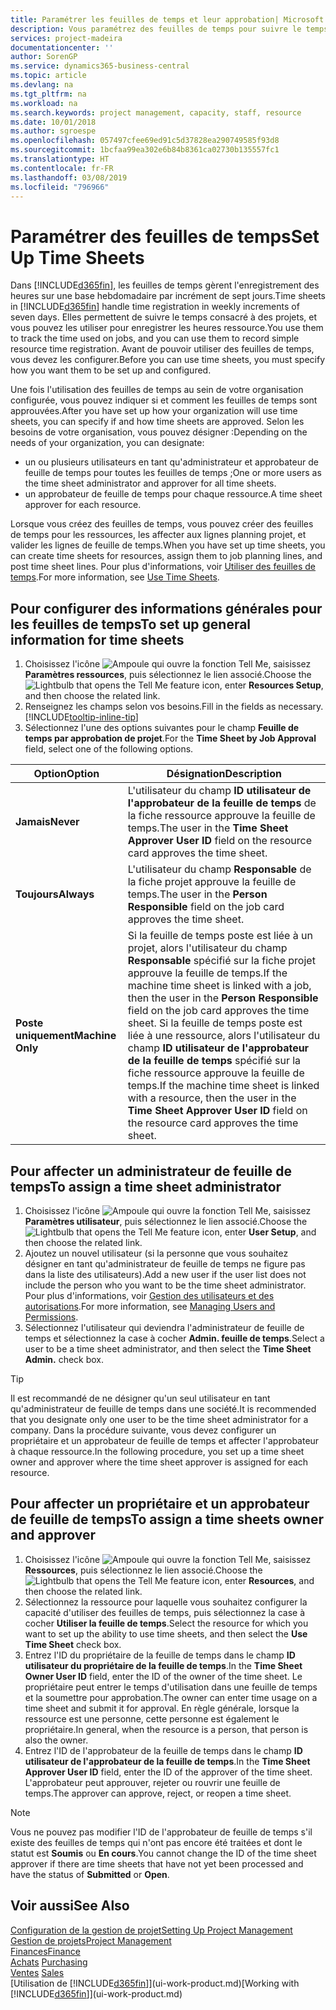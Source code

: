 ```yaml
---
title: Paramétrer les feuilles de temps et leur approbation| Microsoft Docs
description: Vous paramétrez des feuilles de temps pour suivre le temps consacré aux projets et l'utilisation des ressources, vous aider à gérer des projets, à recruter du personnel, et à anticiper vos capacités
services: project-madeira
documentationcenter: ''
author: SorenGP
ms.service: dynamics365-business-central
ms.topic: article
ms.devlang: na
ms.tgt_pltfrm: na
ms.workload: na
ms.search.keywords: project management, capacity, staff, resource
ms.date: 10/01/2018
ms.author: sgroespe
ms.openlocfilehash: 057497cfee69ed91c5d37828ea290749585f93d8
ms.sourcegitcommit: 1bcfaa99ea302e6b84b8361ca02730b135557fc1
ms.translationtype: HT
ms.contentlocale: fr-FR
ms.lasthandoff: 03/08/2019
ms.locfileid: "796966"
---
```

# <a name="set-up-time-sheets"></a><span data-ttu-id="e584d-103">Paramétrer des feuilles de temps</span><span class="sxs-lookup"><span data-stu-id="e584d-103">Set Up Time Sheets</span></span>
<span data-ttu-id="e584d-104">Dans [!INCLUDE[d365fin](includes/d365fin_md.md)], les feuilles de temps gèrent l'enregistrement des heures sur une base hebdomadaire par incrément de sept jours.</span><span class="sxs-lookup"><span data-stu-id="e584d-104">Time sheets in [!INCLUDE[d365fin](includes/d365fin_md.md)] handle time registration in weekly increments of seven days.</span></span> <span data-ttu-id="e584d-105">Elles permettent de suivre le temps consacré à des projets, et vous pouvez les utiliser pour enregistrer les heures ressource.</span><span class="sxs-lookup"><span data-stu-id="e584d-105">You use them to track the time used on jobs, and you can use them to record simple resource time registration.</span></span> <span data-ttu-id="e584d-106">Avant de pouvoir utiliser des feuilles de temps, vous devez les configurer.</span><span class="sxs-lookup"><span data-stu-id="e584d-106">Before you can use time sheets, you must specify how you want them to be set up and configured.</span></span>

<span data-ttu-id="e584d-107">Une fois l'utilisation des feuilles de temps au sein de votre organisation configurée, vous pouvez indiquer si et comment les feuilles de temps sont approuvées.</span><span class="sxs-lookup"><span data-stu-id="e584d-107">After you have set up how your organization will use time sheets, you can specify if and how time sheets are approved.</span></span> <span data-ttu-id="e584d-108">Selon les besoins de votre organisation, vous pouvez désigner :</span><span class="sxs-lookup"><span data-stu-id="e584d-108">Depending on the needs of your organization, you can designate:</span></span>

* <span data-ttu-id="e584d-109">un ou plusieurs utilisateurs en tant qu'administrateur et approbateur de feuille de temps pour toutes les feuilles de temps ;</span><span class="sxs-lookup"><span data-stu-id="e584d-109">One or more users as the time sheet administrator and approver for all time sheets.</span></span>
* <span data-ttu-id="e584d-110">un approbateur de feuille de temps pour chaque ressource.</span><span class="sxs-lookup"><span data-stu-id="e584d-110">A time sheet approver for each resource.</span></span>

<span data-ttu-id="e584d-111">Lorsque vous créez des feuilles de temps, vous pouvez créer des feuilles de temps pour les ressources, les affecter aux lignes planning projet, et valider les lignes de feuille de temps.</span><span class="sxs-lookup"><span data-stu-id="e584d-111">When you have set up time sheets, you can create time sheets for resources, assign them to job planning lines, and post time sheet lines.</span></span> <span data-ttu-id="e584d-112">Pour plus d'informations, voir [Utiliser des feuilles de temps](projects-how-use-time-sheets.md).</span><span class="sxs-lookup"><span data-stu-id="e584d-112">For more information, see [Use Time Sheets](projects-how-use-time-sheets.md).</span></span>

## <a name="to-set-up-general-information-for-time-sheets"></a><span data-ttu-id="e584d-113">Pour configurer des informations générales pour les feuilles de temps</span><span class="sxs-lookup"><span data-stu-id="e584d-113">To set up general information for time sheets</span></span>
1. <span data-ttu-id="e584d-114">Choisissez l'icône ![Ampoule qui ouvre la fonction Tell Me](media/ui-search/search_small.png "Dites-moi ce que vous voulez faire"), saisissez **Paramètres ressources**, puis sélectionnez le lien associé.</span><span class="sxs-lookup"><span data-stu-id="e584d-114">Choose the ![Lightbulb that opens the Tell Me feature](media/ui-search/search_small.png "Tell me what you want to do") icon, enter **Resources Setup**, and then choose the related link.</span></span>  
2. <span data-ttu-id="e584d-115">Renseignez les champs selon vos besoins.</span><span class="sxs-lookup"><span data-stu-id="e584d-115">Fill in the fields as necessary.</span></span> [!INCLUDE[tooltip-inline-tip](includes/tooltip-inline-tip_md.md)]
3. <span data-ttu-id="e584d-116">Sélectionnez l'une des options suivantes pour le champ **Feuille de temps par approbation de projet**.</span><span class="sxs-lookup"><span data-stu-id="e584d-116">For the **Time Sheet by Job Approval** field, select one of the following options.</span></span>

| <span data-ttu-id="e584d-117">Option</span><span class="sxs-lookup"><span data-stu-id="e584d-117">Option</span></span> | <span data-ttu-id="e584d-118">Désignation</span><span class="sxs-lookup"><span data-stu-id="e584d-118">Description</span></span> |
| --- | --- |
| <span data-ttu-id="e584d-119">**Jamais**</span><span class="sxs-lookup"><span data-stu-id="e584d-119">**Never**</span></span> |<span data-ttu-id="e584d-120">L'utilisateur du champ **ID utilisateur de l'approbateur de la feuille de temps** de la fiche ressource approuve la feuille de temps.</span><span class="sxs-lookup"><span data-stu-id="e584d-120">The user in the **Time Sheet Approver User ID** field on the resource card approves the time sheet.</span></span> |
| <span data-ttu-id="e584d-121">**Toujours**</span><span class="sxs-lookup"><span data-stu-id="e584d-121">**Always**</span></span> |<span data-ttu-id="e584d-122">L'utilisateur du champ **Responsable** de la fiche projet approuve la feuille de temps.</span><span class="sxs-lookup"><span data-stu-id="e584d-122">The user in the **Person Responsible** field on the job card approves the time sheet.</span></span> |
| <span data-ttu-id="e584d-123">**Poste uniquement**</span><span class="sxs-lookup"><span data-stu-id="e584d-123">**Machine Only**</span></span> |<span data-ttu-id="e584d-124">Si la feuille de temps poste est liée à un projet, alors l'utilisateur du champ **Responsable** spécifié sur la fiche projet approuve la feuille de temps.</span><span class="sxs-lookup"><span data-stu-id="e584d-124">If the machine time sheet is linked with a job, then the user in the **Person Responsible** field on the job card approves the time sheet.</span></span> <span data-ttu-id="e584d-125">Si la feuille de temps poste est liée à une ressource, alors l'utilisateur du champ **ID utilisateur de l'approbateur de la feuille de temps** spécifié sur la fiche ressource approuve la feuille de temps.</span><span class="sxs-lookup"><span data-stu-id="e584d-125">If the machine time sheet is linked with a resource, then the user in the **Time Sheet Approver User ID** field on the resource card approves the time sheet.</span></span> |

## <a name="to-assign-a-time-sheet-administrator"></a><span data-ttu-id="e584d-126">Pour affecter un administrateur de feuille de temps</span><span class="sxs-lookup"><span data-stu-id="e584d-126">To assign a time sheet administrator</span></span>
1. <span data-ttu-id="e584d-127">Choisissez l'icône ![Ampoule qui ouvre la fonction Tell Me](media/ui-search/search_small.png "Dites-moi ce que vous voulez faire"), saisissez **Paramètres utilisateur**, puis sélectionnez le lien associé.</span><span class="sxs-lookup"><span data-stu-id="e584d-127">Choose the ![Lightbulb that opens the Tell Me feature](media/ui-search/search_small.png "Tell me what you want to do") icon, enter **User Setup**, and then choose the related link.</span></span>  
2. <span data-ttu-id="e584d-128">Ajoutez un nouvel utilisateur (si la personne que vous souhaitez désigner en tant qu'administrateur de feuille de temps ne figure pas dans la liste des utilisateurs).</span><span class="sxs-lookup"><span data-stu-id="e584d-128">Add a new user if the user list does not include the person who you want to be the time sheet administrator.</span></span> <span data-ttu-id="e584d-129">Pour plus d'informations, voir [Gestion des utilisateurs et des autorisations](ui-how-users-permissions.md).</span><span class="sxs-lookup"><span data-stu-id="e584d-129">For more information, see [Managing Users and Permissions](ui-how-users-permissions.md).</span></span>
3. <span data-ttu-id="e584d-130">Sélectionnez l'utilisateur qui deviendra l'administrateur de feuille de temps et sélectionnez la case à cocher **Admin. feuille de temps**.</span><span class="sxs-lookup"><span data-stu-id="e584d-130">Select a user to be a time sheet administrator, and then select the **Time Sheet Admin.** check box.</span></span>  

> [!TIP]  
>   <span data-ttu-id="e584d-131">Il est recommandé de ne désigner qu'un seul utilisateur en tant qu'administrateur de feuille de temps dans une société.</span><span class="sxs-lookup"><span data-stu-id="e584d-131">It is recommended that you designate only one user to be the time sheet administrator for a company.</span></span> <span data-ttu-id="e584d-132">Dans la procédure suivante, vous devez configurer un propriétaire et un approbateur de feuille de temps et affecter l'approbateur à chaque ressource.</span><span class="sxs-lookup"><span data-stu-id="e584d-132">In the following procedure, you set up a time sheet owner and approver where the time sheet approver is assigned for each resource.</span></span>  

## <a name="to-assign-a-time-sheets-owner-and-approver"></a><span data-ttu-id="e584d-133">Pour affecter un propriétaire et un approbateur de feuille de temps</span><span class="sxs-lookup"><span data-stu-id="e584d-133">To assign a time sheets owner and approver</span></span>
1. <span data-ttu-id="e584d-134">Choisissez l'icône ![Ampoule qui ouvre la fonction Tell Me](media/ui-search/search_small.png "Dites-moi ce que vous voulez faire"), saisissez **Ressources**, puis sélectionnez le lien associé.</span><span class="sxs-lookup"><span data-stu-id="e584d-134">Choose the ![Lightbulb that opens the Tell Me feature](media/ui-search/search_small.png "Tell me what you want to do") icon, enter **Resources**, and then choose the related link.</span></span>
2. <span data-ttu-id="e584d-135">Sélectionnez la ressource pour laquelle vous souhaitez configurer la capacité d'utiliser des feuilles de temps, puis sélectionnez la case à cocher **Utiliser la feuille de temps**.</span><span class="sxs-lookup"><span data-stu-id="e584d-135">Select the resource for which you want to set up the ability to use time sheets, and then select the **Use Time Sheet** check box.</span></span>  
3. <span data-ttu-id="e584d-136">Entrez l'ID du propriétaire de la feuille de temps dans le champ **ID utilisateur du propriétaire de la feuille de temps**.</span><span class="sxs-lookup"><span data-stu-id="e584d-136">In the **Time Sheet Owner User ID** field, enter the ID of the owner of the time sheet.</span></span> <span data-ttu-id="e584d-137">Le propriétaire peut entrer le temps d'utilisation dans une feuille de temps et la soumettre pour approbation.</span><span class="sxs-lookup"><span data-stu-id="e584d-137">The owner can enter time usage on a time sheet and submit it for approval.</span></span> <span data-ttu-id="e584d-138">En règle générale, lorsque la ressource est une personne, cette personne est également le propriétaire.</span><span class="sxs-lookup"><span data-stu-id="e584d-138">In general, when the resource is a person, that person is also the owner.</span></span>  
4. <span data-ttu-id="e584d-139">Entrez l'ID de l'approbateur de la feuille de temps dans le champ **ID utilisateur de l'approbateur de la feuille de temps**.</span><span class="sxs-lookup"><span data-stu-id="e584d-139">In the **Time Sheet Approver User ID** field, enter the ID of the approver of the time sheet.</span></span> <span data-ttu-id="e584d-140">L'approbateur peut approuver, rejeter ou rouvrir une feuille de temps.</span><span class="sxs-lookup"><span data-stu-id="e584d-140">The approver can approve, reject, or reopen a time sheet.</span></span>  

> [!NOTE]  
>   <span data-ttu-id="e584d-141">Vous ne pouvez pas modifier l'ID de l'approbateur de feuille de temps s'il existe des feuilles de temps qui n'ont pas encore été traitées et dont le statut est **Soumis** ou **En cours**.</span><span class="sxs-lookup"><span data-stu-id="e584d-141">You cannot change the ID of the time sheet approver if there are time sheets that have not yet been processed and have the status of **Submitted** or **Open**.</span></span>

## <a name="see-also"></a><span data-ttu-id="e584d-142">Voir aussi</span><span class="sxs-lookup"><span data-stu-id="e584d-142">See Also</span></span>
[<span data-ttu-id="e584d-143">Configuration de la gestion de projet</span><span class="sxs-lookup"><span data-stu-id="e584d-143">Setting Up Project Management</span></span>](projects-setup-projects.md)  
[<span data-ttu-id="e584d-144">Gestion de projets</span><span class="sxs-lookup"><span data-stu-id="e584d-144">Project Management</span></span>](projects-manage-projects.md)  
[<span data-ttu-id="e584d-145">Finances</span><span class="sxs-lookup"><span data-stu-id="e584d-145">Finance</span></span>](finance.md)  
<span data-ttu-id="e584d-146">[Achats](purchasing-manage-purchasing.md)       </span><span class="sxs-lookup"><span data-stu-id="e584d-146">[Purchasing](purchasing-manage-purchasing.md)       </span></span>  
<span data-ttu-id="e584d-147">[Ventes](sales-manage-sales.md)    </span><span class="sxs-lookup"><span data-stu-id="e584d-147">[Sales](sales-manage-sales.md)    </span></span>  
<span data-ttu-id="e584d-148">[Utilisation de [!INCLUDE[d365fin](includes/d365fin_md.md)]](ui-work-product.md)</span><span class="sxs-lookup"><span data-stu-id="e584d-148">[Working with [!INCLUDE[d365fin](includes/d365fin_md.md)]](ui-work-product.md)</span></span>  

